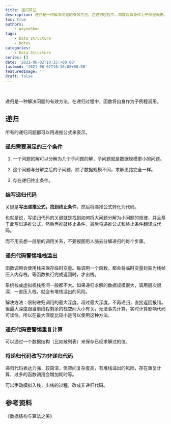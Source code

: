 ```yaml
---
title: 递归算法
description: 递归是一种解决问题的有效方法，在递归过程中，函数将自身作为子例程调用。
toc: true
authors: 
    - WayneShen
tags: 
    - Data Structure
    - Notes
categories: 
    - Data Structure
series: []
date: '2021-06-02T10:15:+08:00'
lastmod: '2021-06-02T10:10:08+08:00'
featuredImage: ''
draft: false
---
```


</br>

递归是一种解决问题的有效方法，在递归过程中，函数将自身作为子例程调用。

<!--more-->

## 递归

所有的递归问题都可以用递推公式来表示。

### 递归需要满足的三个条件

1. 一个问题的解可以分解为几个子问题的解，子问题就是数据规模更小的问题。

2. 这个问题与分解之后的子问题，除了数据规模不同，求解思路完全一样。

3. 存在递归终止条件。

### 编写递归代码

关键是**写出递推公式，找到终止条件**，然后将递推公式转化为代码。

也就是说，写递归代码的关键就是找到如何将大问题分解为小问题的规律，并且基于此写出递推公式，然后再推敲终止条件，最后将递推公式和终止条件翻译成代码。

而不用去想一层层的调用关系，不要视图用人脑去分解递归的每个步骤。

### 递归代码警惕堆栈溢出

函数调用会使用栈来保存临时变量。每调用一个函数，都会将临时变量封装为栈帧压入内存栈，等函数执行完成返回时，才出栈。

系统栈或虚拟机栈空间一般都不大。如果递归求解的数据规模很大，调用层次很深，一直压入栈，就会有堆栈溢出的风险。

解决方法：限制递归调用的最大深度。超过最大深度，不再递归，直接返回报错。但最大深度跟当前线程剩余的栈空间大小有关，无法事先计算。实时计算影响代码可读性。所以在最大深度比较小是可以使用这种方法。

### 递归代码要警惕重复计算

可以通过一个数据结构（比如散列表）来保存已经求解过的值。

### 将递归代码改写为非递归代码

递归代码表达力强，较简洁，但空间复杂度高，有堆栈溢出的风险，存在重复计算，过多的函数调用会增加耗时等。

可以手动模拟入栈，出栈的过程，改成非递归代码。

## 参考资料

《数据结构与算法之美》
